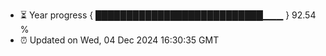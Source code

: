 - ⏳ Year progress { ███████████████████████████▁▁▁ } 92.54 %
- ⏰ Updated on Wed, 04 Dec 2024 16:30:35 GMT

